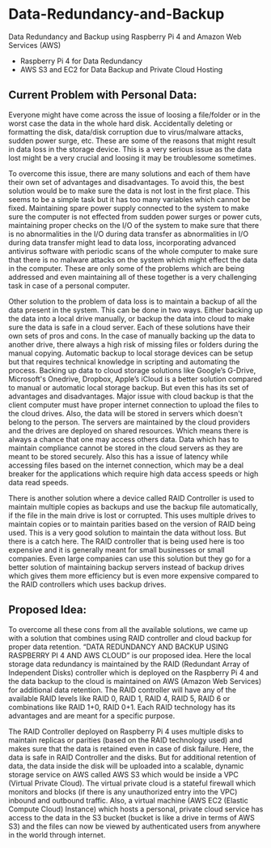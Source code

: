 # Data-Redundancy-and-Backup
Data Redundancy and Backup using Raspberry Pi 4 and Amazon Web Services (AWS)
- Raspberry Pi 4 for Data Redundancy
- AWS S3 and EC2 for Data Backup and Private Cloud Hosting

## Current Problem with Personal Data:
Everyone might have come across the issue of loosing a file/folder or in the worst case the data in the whole hard disk. Accidentally deleting or formatting the disk, data/disk corruption due to virus/malware attacks, sudden power surge, etc. These are some of the reasons that might result in data loss in the storage device. This is a very serious issue as the data lost might be a very crucial and loosing it may be troublesome sometimes.

To overcome this issue, there are many solutions and each of them have their own set of advantages and disadvantages. To avoid this, the best solution would be to make sure the data is not lost in the first place. This seems to be a simple task but it has too many variables which cannot be fixed. Maintaining spare power supply connected to the system to make sure the computer is not effected from sudden power surges or power cuts, maintaining proper checks on the I/O of the system to make sure that there is no abnormalities in the I/O during data transfer as abnormalities in I/O during data transfer might lead to data loss, incorporating advanced antivirus software with periodic scans of the whole computer to make sure that there is no malware attacks on the system which might effect the data in the computer. These are only some of the problems which are being addressed and even maintaining all of these together is a very challenging task in case of a personal computer.

Other solution to the problem of data loss is to maintain a backup of all the data present in the system. This can be done in two ways. Either backing up the data into a local drive manually, or backup the data into cloud to make sure the data is safe in a cloud server. Each of these solutions have their own sets of pros and cons. In the case of manually backing up the data to another drive, there always a high risk of missing files or folders during the manual copying. Automatic backup to local storage devices can be setup but that requires technical knowledge in scripting and automating the process. Backing up data to cloud storage solutions like Google’s G-Drive, Microsoft's Onedrive, Dropbox, Apple’s iCloud is a better solution compared to manual or automatic local storage backup. But even this has its set of advantages and disadvantages. Major issue with cloud backup is that the client computer must have proper internet connection to upload the files to the cloud drives. Also, the data will be stored in servers which doesn't belong to the person. The servers are maintained by the cloud providers and the drives are deployed on shared resources. Which means there is always a chance that one may access others data. Data which has to maintain compliance cannot be stored in the cloud servers as they are meant to be stored securely. Also this has a issue of latency while accessing files based on the internet connection, which may be a deal breaker for the applications which require high data access speeds or high data read speeds.

There is another solution where a device called RAID Controller is used to maintain multiple copies as backups and use the backup file automatically, if the file in the main drive is lost or corrupted. This uses multiple drives to maintain copies or to maintain parities based on the version of RAID being used. This is a very good solution to maintain the data without loss. But there is a catch here. The RAID controller that is being used here is too expensive and it is generally meant for small businesses or small companies. Even large companies can use this solution but they go for a better solution of maintaining backup servers instead of backup drives which gives them more efficiency but is even more expensive compared to the RAID controllers which uses backup drives.

## Proposed Idea:
To overcome all these cons from all the available solutions, we came up with a solution that combines using RAID controller and cloud backup for proper data retention. “DATA REDUNDANCY AND BACKUP USING  RASPBERRY PI 4 AND AWS CLOUD” is our proposed idea. Here the local storage data redundancy is maintained by the RAID (Redundant Array of Independent Disks) controller which is deployed on the Raspberry Pi 4 and the data backup to the cloud is maintained on AWS (Amazon Web Services) for additional data retention. The RAID controller will have any of the available RAID levels like RAID 0, RAID 1, RAID 4, RAID 5, RAID 6 or combinations like RAID 1+0, RAID 0+1. Each RAID technology has its advantages and are meant for a specific purpose.

The RAID Controller deployed on Raspberry Pi 4 uses multiple disks to maintain replicas or parities (based on the RAID technology used) and makes sure that the data is retained even in case of disk failure. Here, the data is safe in RAID Controller and the disks. But for additional retention of data, the data inside the disk will be uploaded into a scalable, dynamic storage service on AWS called AWS S3 which would be inside a VPC (Virtual Private Cloud). The virtual private cloud is a stateful firewall which monitors and blocks (if there is any unauthorized entry into the VPC) inbound and outbound traffic. Also, a virtual machine (AWS EC2 (Elastic Compute Cloud) Instance) which hosts a personal, private cloud service has access to the data in the S3 bucket (bucket is like a drive in terms of AWS S3) and the files can now be viewed by authenticated users from anywhere in the world through internet.
